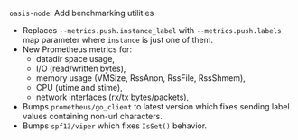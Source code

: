 `oasis-node`: Add benchmarking utilities

- Replaces `--metrics.push.instance_label` with `--metrics.push.labels` map
  parameter where `instance` is just one of them.
- New Prometheus metrics for:
  - datadir space usage,
  - I/O (read/written bytes),
  - memory usage (VMSize, RssAnon, RssFile, RssShmem),
  - CPU (utime and stime),
  - network interfaces (rx/tx bytes/packets),
- Bumps `prometheus/go_client` to latest version which fixes sending label
  values containing non-url characters.
- Bumps `spf13/viper` which fixes `IsSet()` behavior.
